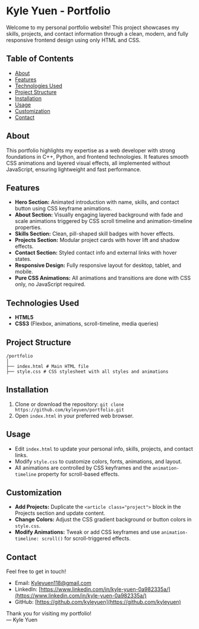 # Kyle Yuen - Portfolio

Welcome to my personal portfolio website! This project showcases my skills, projects, and contact information through a clean, modern, and fully responsive frontend design using only HTML and CSS.

## Table of Contents

- [About](#about)  
- [Features](#features)  
- [Technologies Used](#technologies-used)  
- [Project Structure](#project-structure)  
- [Installation](#installation)  
- [Usage](#usage)  
- [Customization](#customization)  
- [Contact](#contact)  

## About

This portfolio highlights my expertise as a web developer with strong foundations in C++, Python, and frontend technologies. It features smooth CSS animations and layered visual effects, all implemented without JavaScript, ensuring lightweight and fast performance.

## Features

- **Hero Section:** Animated introduction with name, skills, and contact button using CSS keyframe animations.  
- **About Section:** Visually engaging layered background with fade and scale animations triggered by CSS scroll timeline and animation-timeline properties.  
- **Skills Section:** Clean, pill-shaped skill badges with hover effects.  
- **Projects Section:** Modular project cards with hover lift and shadow effects.  
- **Contact Section:** Styled contact info and external links with hover states.  
- **Responsive Design:** Fully responsive layout for desktop, tablet, and mobile.  
- **Pure CSS Animations:** All animations and transitions are done with CSS only, no JavaScript required.

## Technologies Used

- **HTML5**  
- **CSS3** (Flexbox, animations, scroll-timeline, media queries)  

## Project Structure
```
/portfolio
│
├── index.html # Main HTML file
├── style.css # CSS stylesheet with all styles and animations
```

## Installation

1. Clone or download the repository:
`git clone https://github.com/kyleyuen/portfolio.git`
2. Open `index.html` in your preferred web browser.

## Usage

- Edit `index.html` to update your personal info, skills, projects, and contact links.  
- Modify `style.css` to customize colors, fonts, animations, and layout.  
- All animations are controlled by CSS keyframes and the `animation-timeline` property for scroll-based effects.

## Customization

- **Add Projects:** Duplicate the `<article class="project">` block in the Projects section and update content.   
- **Change Colors:** Adjust the CSS gradient background or button colors in `style.css`.  
- **Modify Animations:** Tweak or add CSS keyframes and use `animation-timeline: scroll()` for scroll-triggered effects.

## Contact

Feel free to get in touch!

- Email: [Kyleyuen118@gmail.com](mailto:Kyleyuen118@gmail.com)  
- LinkedIn: [https://www.linkedin.com/in/kyle-yuen-0a982335a/](https://www.linkedin.com/in/kyle-yuen-0a982335a/)  
- GitHub: [https://github.com/kyleyuen](https://github.com/kyleyuen)

Thank you for visiting my portfolio!  
— Kyle Yuen
